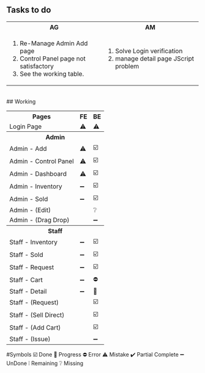 ## Tasks to do
<table>
  <tr>
    <th>AG</th>
    <th>AM</th>
  </tr>
  <tr>
    <!-- list for AG -->
    <td>
      <ol>
        <li>Re-Manage Admin Add page</li>
        <li>Control Panel page not satisfactory</li>
        <li>See the working table.</li>
      </ol>
    </td>
    <!-- list for am -->
    <td>
      <ol>
        <li>Solve Login verification</li>
        <li>manage detail page JScript problem</li>
      </ol>
    </td>
  </tr>
</table>
<br>
## Working
<table>
    <tr>
        <th>Pages</th>
        <th>FE</th>
        <th>BE</th>
    </tr>
  </tr>
  <td>Login Page</td>
    <td aligh="center">⚠️</td>
    <td aligh="center">⚠️</td>
  <tr>
  <tr>
      <th colspan="3">Admin</th>
  </tr>
  <tr aligh="center">
      <td>Admin - Add</td>
      <td aligh="center">⚠️</td>
      <td aligh="center">☑️</td>
  </tr>  
  <tr>
      <td>Admin - Control Panel</td>
      <td aligh="center">⚠️</td>
      <td aligh="center">☑️</td>
  </tr>
  <tr>
      <td>Admin - Dashboard</td>
      <td aligh="center">⚠️</td>
      <td aligh="center">☑️</td>
  <tr>
  </tr>
      <td>Admin - Inventory</td>
      <td aligh="center">➖</td>
      <td aligh="center">☑️</td>
  </tr> 
</tr>
<tr>
  <td>Admin - Sold</td>
  <td aligh="center">➖</td>
  <td aligh="center">☑️</td>
</tr>
<tr>
    <td colspan="2">Admin - (Edit)</td>
    <td aligh="center">❔</td>
<tr>
<tr>
    <td colspan="2">Admin - (Drag Drop)</td>
    <td aligh="center">➖</td>
<tr>
  <tr>
      <th colspan="3">Staff</th>
  </tr>
      <td>Staff - Inventory</td>
      <td aligh="center">➖</td>
      <td aligh="center">☑️</td>
  <tr>
  </tr>
      <td>Staff - Sold</td>
      <td aligh="center">➖</td>
      <td aligh="center">☑️</td>
  </tr>
  </tr>
      <td>Staff - Request</td>
      <td aligh="center">➖</td>
      <td aligh="center">☑️</td>
      </tr>
  </tr>
  <tr>
      <td>Staff - Cart</td>
      <td aligh="center">➖</td>
      <td aligh="center">⛔</td>
  </tr>
  <tr>
      <td>Staff - Detail</td>
      <td aligh="center">➖</td>
      <td aligh="center">🔄️</td>
  </tr>
  <tr>
      <td colspan="2">Staff - (Request)</td>
      <td aligh="center">☑️</td>
  </tr>
  <tr>
      <td colspan="2">Staff - (Sell Direct)</td>
      <td aligh="center">☑️</td>
  </tr>
  <tr>
      <td colspan="2">Staff - (Add Cart)</td>
      <td aligh="center">☑️</td>
  </tr>
  <tr>
      <td colspan="2">Staff - (Issue)</td>
      <td aligh="center">➖</td>
  </tr>
</table>
#Symbols
☑️ Done
🔄️ Progress
⛔ Error
⚠️ Mistake
✔️ Partial Complete
➖ UnDone
❕ Remaining
❔ Missing
